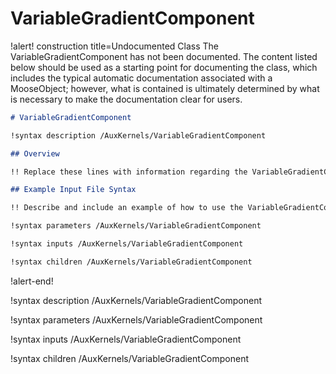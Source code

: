 # VariableGradientComponent

!alert! construction title=Undocumented Class
The VariableGradientComponent has not been documented. The content listed below should be used as a starting point for
documenting the class, which includes the typical automatic documentation associated with a
MooseObject; however, what is contained is ultimately determined by what is necessary to make the
documentation clear for users.

```markdown
# VariableGradientComponent

!syntax description /AuxKernels/VariableGradientComponent

## Overview

!! Replace these lines with information regarding the VariableGradientComponent object.

## Example Input File Syntax

!! Describe and include an example of how to use the VariableGradientComponent object.

!syntax parameters /AuxKernels/VariableGradientComponent

!syntax inputs /AuxKernels/VariableGradientComponent

!syntax children /AuxKernels/VariableGradientComponent
```
!alert-end!

!syntax description /AuxKernels/VariableGradientComponent

!syntax parameters /AuxKernels/VariableGradientComponent

!syntax inputs /AuxKernels/VariableGradientComponent

!syntax children /AuxKernels/VariableGradientComponent
